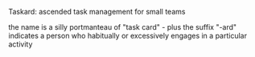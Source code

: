 Taskard: ascended task management for small teams

the name is a silly portmanteau of "task card" - plus the suffix "-ard"
indicates a person who habitually or excessively engages in a particular
activity
